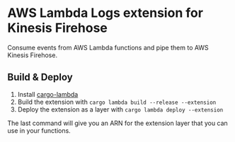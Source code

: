 # AWS Lambda Logs extension for Kinesis Firehose

Consume events from AWS Lambda functions and pipe them to AWS Kinesis Firehose.

## Build & Deploy

1. Install [cargo-lambda](https://github.com/cargo-lambda/cargo-lambda#installation)
2. Build the extension with `cargo lambda build --release --extension`
3. Deploy the extension as a layer with `cargo lambda deploy --extension`

The last command will give you an ARN for the extension layer that you can use in your functions.